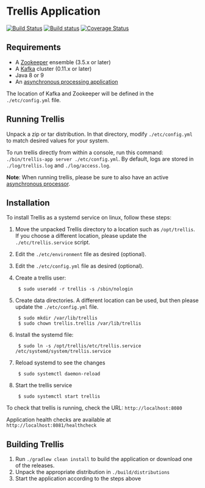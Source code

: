 # Trellis Application

[![Build Status](https://travis-ci.org/trellis-ldp/trellis-app.png?branch=master)](https://travis-ci.org/trellis-ldp/trellis-app)
[![Build status](https://ci.appveyor.com/api/projects/status/xu5qujp9ky2xq0uf?svg=true)](https://ci.appveyor.com/project/acoburn/trellis-app)
[![Coverage Status](https://coveralls.io/repos/github/trellis-ldp/trellis-app/badge.svg?branch=master)](https://coveralls.io/github/trellis-ldp/trellis-app?branch=master)

## Requirements

  * A [Zookeeper](http://zookeeper.apache.org) ensemble (3.5.x or later)
  * A [Kafka](http://kafka.apache.org) cluster (0.11.x or later)
  * Java 8 or 9
  * An [asynchronous processing application](https://github.com/trellis-ldp/trellis-rosid-file-streaming)

The location of Kafka and Zookeeper will be defined in the `./etc/config.yml` file.

## Running Trellis

Unpack a zip or tar distribution. In that directory, modify `./etc/config.yml` to match desired values for your system.

To run trellis directly from within a console, run this command: `./bin/trellis-app server ./etc/config.yml`.
By default, logs are stored in `./log/trellis.log` and `./log/access.log`.

**Note**: When running trellis, please be sure to also have an active
[asynchronous processor](https://github.com/trellis-ldp/trellis-rosid-file-streaming).

## Installation

To install Trellis as a systemd service on linux, follow these steps:

1. Move the unpacked Trellis directory to a location such as `/opt/trellis`.
   If you choose a different location, please update the `./etc/trellis.service` script.

2. Edit the `./etc/environment` file as desired (optional).

3. Edit the `./etc/config.yml` file as desired (optional).

4. Create a trellis user:

        $ sudo useradd -r trellis -s /sbin/nologin

5. Create data directories. A different location can be used, but then please update
   the `./etc/config.yml` file.

        $ sudo mkdir /var/lib/trellis
        $ sudo chown trellis.trellis /var/lib/trellis

6. Install the systemd file:

        $ sudo ln -s /opt/trellis/etc/trellis.service /etc/systemd/system/trellis.service

7. Reload systemd to see the changes

        $ sudo systemctl daemon-reload

8. Start the trellis service

        $ sudo systemctl start trellis

To check that trellis is running, check the URL: `http://localhost:8080`

Application health checks are available at `http://localhost:8081/healthcheck`

## Building Trellis

1. Run `./gradlew clean install` to build the application or download one of the releases.
2. Unpack the appropriate distribution in `./build/distributions`
3. Start the application according to the steps above


